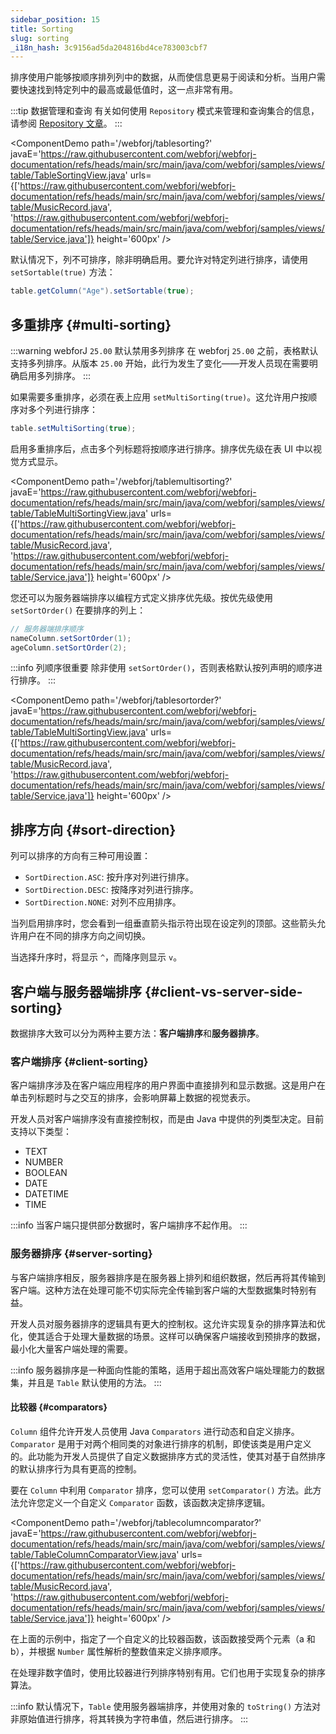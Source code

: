 ```yaml
---
sidebar_position: 15
title: Sorting
slug: sorting
_i18n_hash: 3c9156ad5da204816bd4ce783003cbf7
---
```

排序使用户能够按顺序排列列中的数据，从而使信息更易于阅读和分析。当用户需要快速找到特定列中的最高或最低值时，这一点非常有用。

:::tip 数据管理和查询
有关如何使用 `Repository` 模式来管理和查询集合的信息，请参阅 [Repository 文章](/docs/advanced/repository/overview)。
:::

<ComponentDemo 
path='/webforj/tablesorting?' 
javaE='https://raw.githubusercontent.com/webforj/webforj-documentation/refs/heads/main/src/main/java/com/webforj/samples/views/table/TableSortingView.java'
urls={['https://raw.githubusercontent.com/webforj/webforj-documentation/refs/heads/main/src/main/java/com/webforj/samples/views/table/MusicRecord.java', 
'https://raw.githubusercontent.com/webforj/webforj-documentation/refs/heads/main/src/main/java/com/webforj/samples/views/table/Service.java']}
height='600px'
/>

默认情况下，列不可排序，除非明确启用。要允许对特定列进行排序，请使用 `setSortable(true)` 方法：

```java 
table.getColumn("Age").setSortable(true);
```

## 多重排序 {#multi-sorting}

:::warning webforJ `25.00` 默认禁用多列排序
在 webforj `25.00` 之前，表格默认支持多列排序。从版本 `25.00` 开始，此行为发生了变化——开发人员现在需要明确启用多列排序。
:::

如果需要多重排序，必须在表上应用 `setMultiSorting(true)`。这允许用户按顺序对多个列进行排序：

```java
table.setMultiSorting(true);
```

启用多重排序后，点击多个列标题将按顺序进行排序。排序优先级在表 UI 中以视觉方式显示。

<ComponentDemo 
path='/webforj/tablemultisorting?' 
javaE='https://raw.githubusercontent.com/webforj/webforj-documentation/refs/heads/main/src/main/java/com/webforj/samples/views/table/TableMultiSortingView.java'
urls={['https://raw.githubusercontent.com/webforj/webforj-documentation/refs/heads/main/src/main/java/com/webforj/samples/views/table/MusicRecord.java', 
'https://raw.githubusercontent.com/webforj/webforj-documentation/refs/heads/main/src/main/java/com/webforj/samples/views/table/Service.java']}
height='600px'
/>

您还可以为服务器端排序以编程方式定义排序优先级。按优先级使用 `setSortOrder()` 在要排序的列上：

```java
// 服务器端排序顺序
nameColumn.setSortOrder(1);
ageColumn.setSortOrder(2);
```

:::info 列顺序很重要
除非使用 `setSortOrder()`，否则表格默认按列声明的顺序进行排序。
:::

<ComponentDemo 
path='/webforj/tablesortorder?' 
javaE='https://raw.githubusercontent.com/webforj/webforj-documentation/refs/heads/main/src/main/java/com/webforj/samples/views/table/TableMultiSortingView.java'
urls={['https://raw.githubusercontent.com/webforj/webforj-documentation/refs/heads/main/src/main/java/com/webforj/samples/views/table/MusicRecord.java', 
'https://raw.githubusercontent.com/webforj/webforj-documentation/refs/heads/main/src/main/java/com/webforj/samples/views/table/Service.java']}
height='600px'
/>

## 排序方向 {#sort-direction}

列可以排序的方向有三种可用设置：

- `SortDirection.ASC`: 按升序对列进行排序。
- `SortDirection.DESC`: 按降序对列进行排序。
- `SortDirection.NONE`: 对列不应用排序。

当列启用排序时，您会看到一组垂直箭头指示符出现在设定列的顶部。这些箭头允许用户在不同的排序方向之间切换。

当选择升序时，将显示 `^`，而降序则显示 `v`。

## 客户端与服务器端排序 {#client-vs-server-side-sorting}

数据排序大致可以分为两种主要方法：**客户端排序**和**服务器排序**。

### 客户端排序 {#client-sorting}

客户端排序涉及在客户端应用程序的用户界面中直接排列和显示数据。这是用户在单击列标题时与之交互的排序，会影响屏幕上数据的视觉表示。

开发人员对客户端排序没有直接控制权，而是由 Java 中提供的列类型决定。目前支持以下类型：

- TEXT
- NUMBER
- BOOLEAN
- DATE
- DATETIME
- TIME

:::info
当客户端只提供部分数据时，客户端排序不起作用。
:::

### 服务器排序 {#server-sorting}

与客户端排序相反，服务器排序是在服务器上排列和组织数据，然后再将其传输到客户端。这种方法在处理可能不切实际完全传输到客户端的大型数据集时特别有益。

开发人员对服务器排序的逻辑具有更大的控制权。这允许实现复杂的排序算法和优化，使其适合于处理大量数据的场景。这样可以确保客户端接收到预排序的数据，最小化大量客户端处理的需要。

:::info
服务器排序是一种面向性能的策略，适用于超出高效客户端处理能力的数据集，并且是 `Table` 默认使用的方法。
:::

#### 比较器 {#comparators}

`Column` 组件允许开发人员使用 Java `Comparators` 进行动态和自定义排序。`Comparator` 是用于对两个相同类的对象进行排序的机制，即使该类是用户定义的。此功能为开发人员提供了自定义数据排序方式的灵活性，使其对基于自然排序的默认排序行为具有更高的控制。

要在 `Column` 中利用 `Comparator` 排序，您可以使用 `setComparator()` 方法。此方法允许您定义一个自定义 `Comparator` 函数，该函数决定排序逻辑。

<ComponentDemo 
path='/webforj/tablecolumncomparator?' 
javaE='https://raw.githubusercontent.com/webforj/webforj-documentation/refs/heads/main/src/main/java/com/webforj/samples/views/table/TableColumnComparatorView.java'
urls={['https://raw.githubusercontent.com/webforj/webforj-documentation/refs/heads/main/src/main/java/com/webforj/samples/views/table/MusicRecord.java', 
'https://raw.githubusercontent.com/webforj/webforj-documentation/refs/heads/main/src/main/java/com/webforj/samples/views/table/Service.java']}
height='600px'
/>

在上面的示例中，指定了一个自定义的比较器函数，该函数接受两个元素（a 和 b），并根据 `Number` 属性解析的整数值来定义排序顺序。

在处理非数字值时，使用比较器进行列排序特别有用。它们也用于实现复杂的排序算法。

:::info
默认情况下，`Table` 使用服务器端排序，并使用对象的 `toString()` 方法对非原始值进行排序，将其转换为字符串值，然后进行排序。
:::
